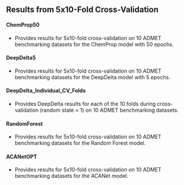 ## Results from 5x10-Fold Cross-Validation

#### ChemProp50
* Provides results for 5x10-fold cross-validation on 10 ADMET benchmarking datasets for the ChemProp model with 50 epochs.

#### DeepDelta5
* Provides results for 5x10-fold cross-validation on 10 ADMET benchmarking datasets for the DeepDelta model with 5 epochs.

#### DeepDelta_Individual_CV_Folds
* Provides DeepDelta results for each of the 10 folds during cross-validation (random state = 1) on 10 ADMET benchmarking datasets.

#### RandomForest
* Provides results for 5x10-fold cross-validation on 10 ADMET benchmarking datasets for the Random Forest model.

#### ACANetOPT
* Provides results for 5x10-fold cross-validation on 10 ADMET benchmarking datasets for the ACANet model.
